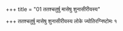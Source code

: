 +++
title = "01 ततश्चतुर्षु मासेषु शुनासीरीयस्य"

+++
ततश्चतुर्षु मासेषु शुनासीरीयस्य लोके ज्योतिरग्निष्टोमः १